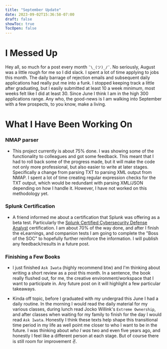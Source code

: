 ```yaml
---
title: "September Update"
date: 2023-09-02T15:36:58-07:00
draft: false
showToc: true
TocOpen: false
---
```


# I Messed Up
Hey all, so much for a post every month `¯\_(ツ)_/¯`. No seriously, August was a little rough for me so I did slack. I spent a lot of time applying to jobs this month. The daily barrage of rejection emails and subsequent daily applications had really put me into a funk. I stopped keeping track a little after graduating, but I easily submitted at least 10 a week minimum, most weeks felt like I did at least 30. Since June I think I am in the high 300 applications range. Any who, the good-news is I am walking into September with a few prospects, to you know, make a living.

# What I Have Been Working On

### NMAP parser

- This project currently is about 75% done. I was showing some of the functionality to colleagues and got some feedback. This meant that I had to roll back some of the progress made, but it will make the code not only more professional, but also easier to write at later stages. Specifically a change from parsing TXT to parsing XML output from NMAP. I spent a lot of time creating regular expression checks for the TXT output, which would be redundant with parsing XML/JSON depending on how I handle it. However, I have not worked on this methodology yet. 

### Splunk Certification

- A friend informed me about a certification that Splunk was offering as a beta test. Particularly the [Splunk Certified Cybersecurity Defense Analyst](https://www.splunk.com/en_us/training/certification-track/splunk-certified-cybersecurity-defense-analyst.html) certification. I am about 70% of the way done, and after I finish the eLearnings, and companion tests I am going to complete the "Boss of the SOC" to hopefully further reinforce the information. I will publish any feedback/results in a future post.

### Finishing a Few Books

- I just finished `Ask Iwata` (highly recommend btw) and I'm thinking about writing a short review as a post this month. In a sentence, the book really flushed out, for me, the creative environment/workspace that I want to participate in. Any future post on it will highlight a few particular takeaways.

- Kinda off topic, before I graduated with my undergrad this June I had a daily routine. In the morning I would read the daily material for my various classes, during lunch read Jocko Willink's `Extreme Ownership`, and after classes when waiting for my family to finish for the day I would read `Ask Iwata`. Honestly I think these texts help shape this transitional time period in my life as well point me closer to who I want to be in the future. I was thinking about *who I was* two and even five years ago, and honestly I feel like a different person at each stage. But of course there is still room for improvement ✌️.

